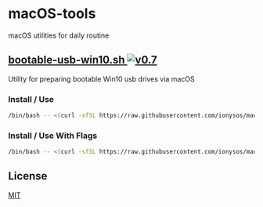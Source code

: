# macOS-tools
macOS utilities for daily routine

## [bootable-usb-win10.sh ![v0.7](https://img.shields.io/badge/version-v0.7-blue)](bootable-usb-win10.sh)
Utility for preparing bootable Win10 usb drives via macOS

### Install / Use
```sh
/bin/bash -- <(curl -sfSL https://raw.githubusercontent.com/ionysos/macOS-tools/master/bootable-usb-win10.sh)
```

### Install / Use With Flags
```sh
/bin/bash -- <(curl -sfSL https://raw.githubusercontent.com/ionysos/macOS-tools/master/bootable-usb-win10.sh) -v
```

## License
[MIT](https://github.com/ionysos/macOS-tools/blob/master/LICENSE)

